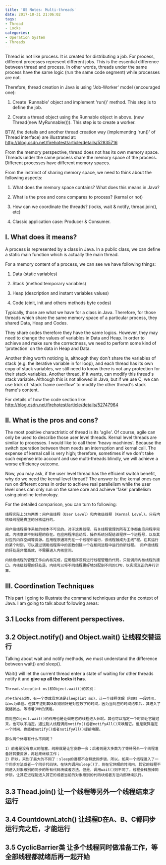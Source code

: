 ```yaml
---
title: 'OS Notes: Multi-threads'
date: 2017-10-31 21:06:02
tags: 
- Thread
- Locks
categories: 
- Operation System
- Threads
---
```


Thread is not like process. It is created for distributing a job. For process, different processes represent different jobs. This is the essential difference between thread and process. In other words, threads under the same process have the same logic (run the same code segment) while processes are not. 


Therefore, thread creation in Java is using 'Job-Worker' model (encouraged one):

1) Create 'Runnable' object and implement 'run()' method. This step is to define the job.

2) Create a thread object using the Runnable object in above. (new Thread(new MyRunnable())). This step is to create a worker. 


BTW, the details and another thread creation way (implementing 'run()' of Thread interface) are illustrated at: http://blog.csdn.net/firehotest/article/details/52835716


From the memory perspective, thread does not has its own memory space. Threads under the same process share the memory space of the process. Different processes have different memory spaces. 


From the instrinct of sharing memory space, we need to think about the following aspects: 

1) What does the memory space contains? What does this means in Java?

2) What is the pros and cons compares to process? (kernal or not)

3) How can we coordinate the threads? (locks, wait & notify, thread.join(), etc)

4) Classic application case: Producer & Consumer. 


I. What does it means?
----

A process is represented by a class in Java. In a public class, we can define a static main function which is actually the main thread. 


For a memory content of a process, we can see we have following things: 

1) Data (static variables)

2) Stack (method temporary variables)

3) Heap (description and instant variables values)

4) Code (cinit, init and others methods byte codes)


Typically, those are what we have for a class in Java. Therefore, for those threads which share the same memory space of a particular process, they shared Data, Heap and Codes. 


They share codes therefore they have the same logics. However, they may need to change the values of variables in Data and Heap. In order to achieve and make sure the correctness, we need to perform some kind of 'protection' on the data in Heap and Data. 


Another thing worth noticing is, although they don't share the variables of stack (e.g. the iterative variable in for loop), and each thread has its own copy of stack variables, we still need to know there is not any protection for their stack variables. Another thread, if it wants, can modify this thread's stack variable. Although this is not allowed in Java, but if we use C, we can use trick of 'stack frame overflow' to modify the other thread's stack frame's content. 


For details of how the code section like: http://blog.csdn.net/firehotest/article/details/52747964


II.  What is the pros and cons?
------

The most positive charactristic of thread is its 'agile'. Of course, agile can only be used to describe those user level threads. Kernal level threads are similar to processes. I would like to call them 'heavy machines'. Because the switch operation between them needs an interruption and kernal call. The expense of kernal call is very high; therefore, sometimes if we don't take such expense into account and use multi-threads blindly, we will achieve a worse efficiency outcome. 

Now, you may ask, if the user level thread has the efficient switch benefit, why do we need the kernal level thread? The answer is: the kernal ones can run on different cores in order to achieve real parallelism while the user level ones can only run on the same core and achieve 'fake' parallelism using pineline technology. 

For the detailed comparison, you can turn to following:

```
线程实际上分为两类：用户级线程（User Level）和内核级线程 (Kernal Level)。只有内核级线程是真正的分核运行的，

用户级线程操作系统的根本不可见的。对于这类线程，有关线程管理的所有工作都由应用程序完成，内核意识不到线程的存在。在应用程序启动后，操作系统分配给该程序一个进程号，以及其对应的内存空间等资源。应用程序通常先在一个线程中运行，该线程被成为主线“程。在其运行的某个时刻，可以通过调用线程库中的函数创建一个在相同进程中运行的新线程。 用户级线程的好处是非常高效，不需要进入内核空间。

内核级线程的管理工作由内核完成，应用程序没有进行线程管理的代码，只能调用内核线程的接口。内核级线程的好处是，内核可以将不同线程更好地分配到不同的CPU，以实现真正的并行计算。
```

III. Coordination Techniques
----

This part I going to illustrate the command techniques under the context of Java. I am going to talk about following areas:

3.1 Locks from different perspectives. 
-----

3.2 Object.notify() and Object.wait() 让线程交替运行
-----

Talking about wait and notify methods, we must understand the difference between wait() and sleep(). 

Wait() will let the current thread enter a state of waiting for other threads notify it and <b>give up all the locks it has</b>. 

```
Thread.sleep(int ms)和Object.wait()的区别：

对于thread类，有一个类成员方法是sleep(int ms)，让一个线程休眠（阻塞）一段时间，以ms为单位。但其不证明其休眠刚刚好是对应数字的时间，因为当对应的时间结束后，其进入了就绪状态，等待着JVM的调用。

而对应Object.wait()的作用也是让调用它的线程进入休眠。其也可以指定一个时间让它醒过来，也可以不指定，通过别人线程调用notify()或者notifyAll()来唤醒它。但是就算指定一个时间，也能被notify()或者notifyAll()提前唤醒。

那么两个休眠有什么不同呢？

1）前者是没有意义的阻塞，纯粹就是让它安静一会；后者则是大多数为了等待另外一个线程准备好其要资源，再起来继续工作；
2）所以，来到了最大的不同了：sleep的进程不会释放同步锁，所以，如果一个线程进入了一个同步方法或者一个同步代码块，在块内调用sleep()了，则在它休眠的时间内，其它的线程不同进入对象级别的同步的所有代码块或者方法。但是，调用wait()则不同了，线程会释放掉同步锁，让其它进程能进入其它的或者当前的对象级别的代码块或者方法内部继续执行。

```

3.3 Thead.join() 让一个线程等另外一个线程结束才运行
-----

3.4 CountdownLatch() 让线程D在A、B、C都同步运行完之后，才能运行
-----

3.5 CyclicBarrier类 让多个线程同时做准备工作，等全部线程都就绪后再一起开始
-----

